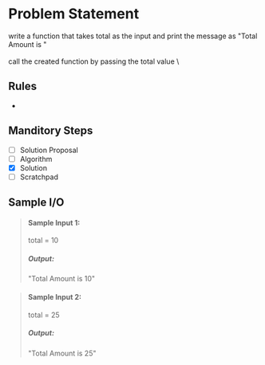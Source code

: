 # Problem Statement

write a function that takes total as the input and print the message as "Total Amount is <total>"
\
\
call the created function by passing the total value
\


## Rules
-

## Manditory Steps

- [ ] Solution Proposal
- [ ] Algorithm
- [x] Solution
- [ ] Scratchpad

## Sample I/O

> #### Sample Input 1:
> total = 10
>
> ##### Output:
> "Total Amount is 10"

> #### Sample Input 2:
> total = 25
>
> ##### Output:
> "Total Amount is 25"

